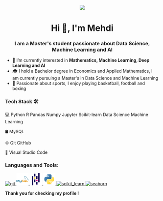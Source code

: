 <div id="header" align="center">
  <img src="https://i.giphy.com/media/v1.Y2lkPTc5MGI3NjExNngxNnk3NDd6eDQ0dHhjd3hleWdwcTN5M3IwazQxaXh0bm56MWpkNSZlcD12MV9pbnRlcm5hbF9naWZfYnlfaWQmY3Q9Zw/7VzgMsB6FLCilwS30v/giphy-downsized.gif" width="200"/>
</div>

<h1 align="center">Hi 👋, I'm Mehdi</h1>
<h3 align="center">I am a Master's student passionate about Data Science, Machine Learning and AI </h3>

- 🌱 I’m currently interested in **Mathematics, Machine Learning, Deep Learning and AI**
- 🎓 I hold a Bachelor degree in Economics and Applied Mathematics, I am currently pursuing a Master's in Data Science and Machine Learning
- 🏀 Passionate about sports, I enjoy playing basketball, football and boxing

### Tech Stack 🛠
 
💻   Python R Pandas Numpy Jupyter Scikit-learn Data Science Machine Learning

🛢   MySQL

⚙️   Git GitHub

🔧   Visual Studio Code 


<h3 align="left">Languages and Tools:</h3>
<p align="left"> <a href="https://git-scm.com/" target="_blank" rel="noreferrer"> <img src="https://www.vectorlogo.zone/logos/git-scm/git-scm-icon.svg" alt="git" width="40" height="40"/> </a> <a href="https://www.mysql.com/" target="_blank" rel="noreferrer"> <img src="https://raw.githubusercontent.com/devicons/devicon/master/icons/mysql/mysql-original-wordmark.svg" alt="mysql" width="40" height="40"/> </a> <a href="https://pandas.pydata.org/" target="_blank" rel="noreferrer"> <img src="https://raw.githubusercontent.com/devicons/devicon/2ae2a900d2f041da66e950e4d48052658d850630/icons/pandas/pandas-original.svg" alt="pandas" width="40" height="40"/> </a> <a href="https://www.python.org" target="_blank" rel="noreferrer"> <img src="https://raw.githubusercontent.com/devicons/devicon/master/icons/python/python-original.svg" alt="python" width="40" height="40"/> </a> <a href="https://scikit-learn.org/" target="_blank" rel="noreferrer"> <img src="https://upload.wikimedia.org/wikipedia/commons/0/05/Scikit_learn_logo_small.svg" alt="scikit_learn" width="40" height="40"/> </a> <a href="https://seaborn.pydata.org/" target="_blank" rel="noreferrer"> <img src="https://seaborn.pydata.org/_images/logo-mark-lightbg.svg" alt="seaborn" width="40" height="40"/> </a> </p>



 **Thank you for checking my profile !**
